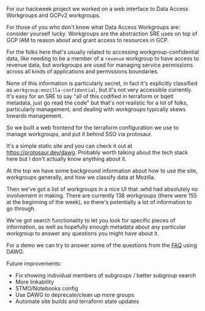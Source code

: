 For our hackweek project we worked on a web interface to Data Access Workgroups and GCPv2 workgroups.

For those of you who don't know what Data Access Workgroups are: consider yourself lucky. Workgroups are the abstraction SRE uses on top of GCP IAM to reason about and grant access to resources in GCP.

For the folks here that's usually related to accessing workgroup-confidential data, like needing to be a member of a `revenue` workgroup to have access to revenue data, but workgroups are used for managing service permissions across all kinds of applications and permissions boundaries.

None of this information is particularly secret, in fact it's explicitly classified as `workgroup:mozilla-confidential`, but it's not very accessible currently. It's easy for an SRE to say "all of this codified in terraform or bqetl metadata, just go read the code" but that's not realistic for a lot of folks, particularly management, and dealing with workgroups typically skews towards management.

So we built a web frontend for the terraform configuration we use to manage workgroups, and put it behind SSO via protosaur.

It's a simple static site and you can check it out at https://protosaur.dev/dawg. Probably worth talking about the tech stack here but I don't actually know anything about it.

At the top we have some background information about how to use the site, workgroups generally, and how we classify data at Mozilla.

Then we've got a list of workgroups in a nice UI that :whd had absolutely no involvement in making. There are currently 138 workgroups (there were 155 at the beginning of the week), so there's potentially a lot of information to go through.

We've got search functionality to let you look for specific pieces of information, as well as hopefully enough metadata about any particular workgroup to answer any questions you might have about it.

For a demo we can try to answer some of the questions from the [FAQ](./FAQ.md) using DAWG.

Future improvements:

* Fix showing individual members of subgroups / better subgroup search
* More linkability
* STMO/Notebooks config
* Use DAWG to deprecate/clean up more groups
* Automate site builds and terraform state updates
